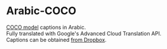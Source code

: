 # Arabic-COCO
[COCO model](https://cocodataset.org/#home) captions in Arabic.  
Fully translated with Google's Advanced Cloud Translation API.  
Captions can be obtained [from Dropbox](https://www.dropbox.com/s/hjx7yrvsax8xasl/ar_captions_train2014.json?dl=0).
